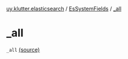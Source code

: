 [uy.klutter.elasticsearch](../index.md) / [EsSystemFields](index.md) / [_all](.)


# _all
<code>_all</code> [(source)](https://github.com/kohesive/klutter/blob/master/elasticsearch-jdk7/src/main/kotlin/uy/klutter/elasticsearch/Mappings.kt#L11)<br/>


